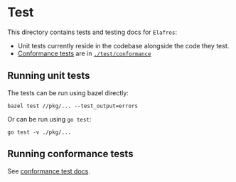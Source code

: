 # Test

This directory contains tests and testing docs for `Elafros`:

* Unit tests currently reside in the codebase alongside the code they test.
* [Conformance tests](./conformance/README.md) are in [`./test/conformance`](./conformance)

## Running unit tests

The tests can be run using bazel directly:

```shell
bazel test //pkg/... --test_output=errors
```

Or can be run using `go test`:

```shell
go test -v ./pkg/...
```

## Running conformance tests

See [conformance test docs](./conformance/README.md).
